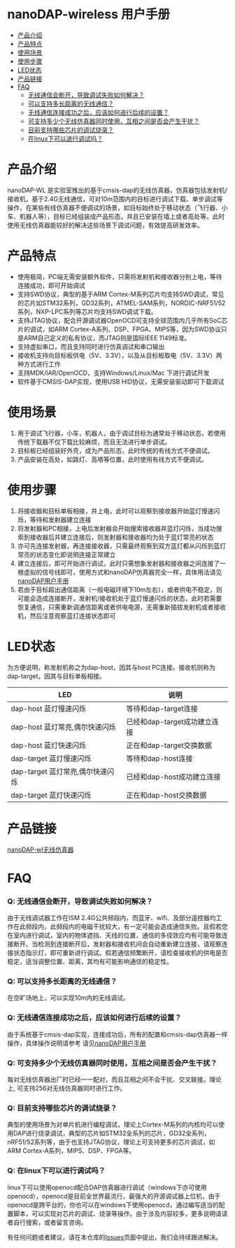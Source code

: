 # nanoDAP-wireless 用户手册
* [产品介绍](#产品介绍) 
* [产品特点](#产品特点)
* [使用场景](#使用场景)
* [使用步骤](#使用步骤)
* [LED状态](#led状态)
* [产品链接](#产品链接)
* [FAQ](#faq)
    * [无线通信会断开，导致调试失败如何解决？](#q-无线通信会断开导致调试失败如何解决)
    * [可以支持多长距离的无线通信？](#q-可以支持多长距离的无线通信)
    * [无线通信连接成功之后，应该如何进行后续的设置？](#q-无线通信连接成功之后应该如何进行后续的设置)
    * [可支持多少个无线仿真器同时使用，互相之间是否会产生干扰？](#q-可支持多少个无线仿真器同时使用互相之间是否会产生干扰)
    * [目前支持哪些芯片的调试烧录？](#q-目前支持哪些芯片的调试烧录)
    * [在linux下可以进行调试吗？](#q-在linux下可以进行调试吗)

# 产品介绍
nanoDAP-WL 是实验室推出的基于cmsis-dap的无线仿真器，仿真器包括发射机/接收机，基于2.4G无线通信，可对10m范围内的目标进行调试下载、单步调试等操作，在某些有线仿真器不便调试的场景，如目标始终处于移动状态（飞行器、小车、机器人等），目标已经组装成产品形态，并且已安装在墙上或者高处等。此时使用无线仿真器能较好的解决这些场景下调试问题，有效提高研发效率。

# 产品特点
- 使用极简，PC端无需安装额外软件，只需将发射机和接收器分别上电，等待连接成功，即可开始调试
- 支持SWD协议，典型的基于ARM Cortex-M系列芯片均支持SWD调试，常见的芯片如STM32系列，GD32系列，ATMEL-SAM系列，NORDIC-NRF51/52系列，NXP-LPC系列等芯片均支持SWD调试下载。
- 支持JTAG协议，配合开源调试器OpenOCD可支持全球范围内几乎所有SoC芯片的调试，如ARM Cortex-A系列、DSP、FPGA、MIPS等，因为SWD协议只是ARM自己定义的私有协议，而JTAG则是国际IEEE 1149标准。 
- 支持虚拟串口，而且支持同时进行仿真调试和串口输出
- 接收机支持向目标板供电（5V、3.3V），以及从目标板取电（5V、3.3V）两种方式进行工作
- 支持MDK/IAR/OpenOCD，支持Windows/Linux/Mac 下进行调试开发
- 软件基于CMSIS-DAP实现，使用USB HID协议，无需安装驱动即可下载调试


# 使用场景
1. 用于调试飞行器，小车，机器人，由于调试目标为通常处于移动状态，若使用传统下载器不仅下载比较麻烦，而且无法进行单步调试。
2. 目标板已经组装好外壳，成为产品形态，此时传统的有线方式不便调试。  
3. 产品安装在高处，如路灯、高塔等位置，此时使用有线方式不便调试。

# 使用步骤
1. 将接收器和目标单板相接，并上电，此时可以观察到接收器开始蓝灯慢速闪烁，等待和发射器建立连接
2. 将发射器和PC相接，上电后发射器会开始搜索接收器并蓝灯闪烁，当成功搜索到接收器后并建立连接后，则发射器和接收器均为处于蓝灯常亮的状态
3. 亦可先连接发射器，再连接接收器，只需最终观察到双方蓝灯都从闪烁到蓝灯常亮的状态变化即说明连接正常建立
4. 建立连接后，即可开始进行调试，此时只需想象发射器和接收器之间连接了一根虚拟的信号线即可，使用方式和nanoDAP仿真器完全一样，具体用法请见[nanoDAP用户手册](https://github.com/wuxx/nanoDAP/blob/master/doc/README.md)
5. 若由于目标超出通信距离（一般电磁环境下10m左右），或者供电不稳定，则可能会造成连接断开，发射机/接收机处于蓝灯慢速闪烁的状态，此时若需要恢复通信，只需重新调通信距离或者供电电源，无需重新插拔发射机或者接收机，然后注意观察蓝灯连接状态即可

# LED状态
为方便说明，称发射机称之为dap-host，因其与host PC连接。接收机则称为dap-target，因其与目标单板相接。

LED | 说明
---|---
dap-host 蓝灯慢速闪烁 | 等待和dap-target连接
dap-host 蓝灯常亮,偶尔快速闪烁| 已经和dap-target成功建立连接
dap-host 蓝灯快速闪烁 | 正在和dap-target交换数据
dap-target 蓝灯慢速闪烁 | 等待和dap-host连接
dap-target 蓝灯常亮,偶尔快速闪烁 | 已经和dap-host成功建立连接
dap-target 蓝灯快速闪烁 | 正在和dap-host交换数据

# 产品链接
[nanoDAP-wl无线仿真器](https://item.taobao.com/item.htm?spm=a1z10.1-c-s.w4004-21349689053.3.4f8d20f8MryK8Q&id=596673065140)

# FAQ
### Q: 无线通信会断开，导致调试失败如何解决？  
由于无线调试器工作在ISM 2.4G公共频段内，而蓝牙、wifi、及部分遥控器均工作在此频段内，此频段内的电磁干扰较大，有一定可能会造成通信失败。且假若您在室内进行调试，室内的物体遮挡、天线的位置，通信的多径效应均有可能导致连接断开。当检测到连接断开后，发射器和接收机间会自动重新建立连接，请观察连接状态指示灯，即可重新进行调试。假若通信频繁断开，请检查接收机的供电是否稳定，适当调整位置、距离，其均有可能影响通信的稳定性。
### Q: 可以支持多长距离的无线通信？
在空旷场地上，可以实现10m内的无线调试。
### Q: 无线通信连接成功之后，应该如何进行后续的设置？
由于系统基于cmsis-dap实现，连接成功后，所有的配置和cmsis-dap仿真器一样操作，具体操作说明请参考 请见[nanoDAP用户手册](https://github.com/wuxx/nanoDAP/blob/master/doc/README.md)
### Q: 可支持多少个无线仿真器同时使用，互相之间是否会产生干扰？
每对无线仿真器出厂时已经一一配对，而且互相之间不会干扰、交叉联接。理论上, 可支持256对无线仿真器同时进行工作。
### Q: 目前支持哪些芯片的调试烧录？
 典型的使用场景为对单片机进行编程调试，理论上Cortex-M系列的内核均可以使用DAP进行烧录调试，典型的芯片如STM32全系列的芯片，GD32全系列，nRF51/52系列等，由于也支持JTAG协议，理论上可支持更多的芯片调试，如ARM Cortex-A系列，MIPS、DSP、FPGA等。
### Q: 在linux下可以进行调试吗？
 linux下可以使用openocd配合DAP仿真器进行调试（windows下亦可使用openocd），openocd是目前全世界最流行，最强大的开源调试器上位机，由于openocd是跨平台的，你也可以在windows下使用openocd，通过编写适当的配置脚本，可以实现对芯片的调试、烧录等操作。由于涉及内容较多，更多说明请读者自行搜索，或者留言咨询。  


有任何问题或者建议，请在本仓库的[Issues](https://github.com/wuxx/nanoDAP-wireless/issues)页面中提出，我们会持续跟进解决。
